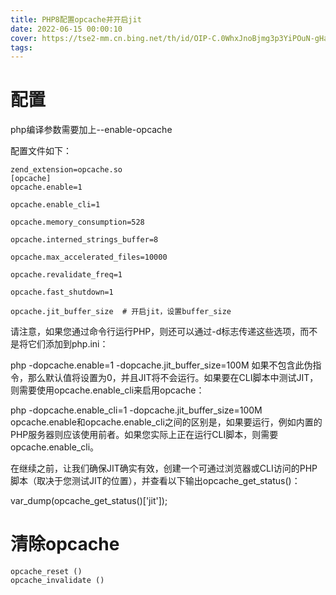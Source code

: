 ```yaml
---
title: PHP8配置opcache并开启jit
date: 2022-06-15 00:00:10
cover: https://tse2-mm.cn.bing.net/th/id/OIP-C.0WhxJnoBjmg3p3YiPOuN-gHaD4?pid=ImgDet&rs=1
tags:
---
```


# 配置

php编译参数需要加上--enable-opcache 

<!-- more -->

配置文件如下：

```
zend_extension=opcache.so
[opcache]
opcache.enable=1

opcache.enable_cli=1

opcache.memory_consumption=528

opcache.interned_strings_buffer=8

opcache.max_accelerated_files=10000

opcache.revalidate_freq=1

opcache.fast_shutdown=1

opcache.jit_buffer_size  # 开启jit，设置buffer_size

```

请注意，如果您通过命令行运行PHP，则还可以通过-d标志传递这些选项，而不是将它们添加到php.ini：

php -dopcache.enable=1 -dopcache.jit_buffer_size=100M
如果不包含此伪指令，那么默认值将设置为0，并且JIT将不会运行。如果要在CLI脚本中测试JIT，则需要使用opcache.enable_cli来启用opcache：

php -dopcache.enable_cli=1 -dopcache.jit_buffer_size=100M
opcache.enable和opcache.enable_cli之间的区别是，如果要运行，例如内置的PHP服务器则应该使用前者。如果您实际上正在运行CLI脚本，则需要opcache.enable_cli。

在继续之前，让我们确保JIT确实有效，创建一个可通过浏览器或CLI访问的PHP脚本（取决于您测试JIT的位置），并查看以下输出opcache_get_status()：

var_dump(opcache_get_status()['jit']);

# 清除opcache

```
opcache_reset ()
opcache_invalidate () 
```